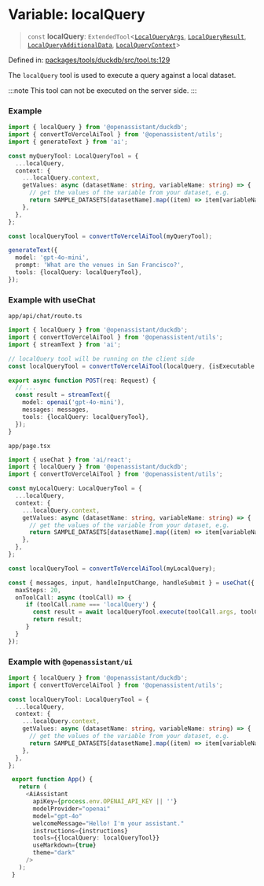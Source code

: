 # Variable: localQuery

> `const` **localQuery**: `ExtendedTool`\<[`LocalQueryArgs`](../type-aliases/LocalQueryArgs.md), [`LocalQueryResult`](../type-aliases/LocalQueryResult.md), [`LocalQueryAdditionalData`](../type-aliases/LocalQueryAdditionalData.md), [`LocalQueryContext`](../type-aliases/LocalQueryContext.md)\>

Defined in: [packages/tools/duckdb/src/tool.ts:129](https://github.com/GeoDaCenter/openassistant/blob/bf312b357cb340f1f76fa8b62441fb39bcbce0ce/packages/tools/duckdb/src/tool.ts#L129)

The `localQuery` tool is used to execute a query against a local dataset.

:::note
This tool can not be executed on the server side.
:::

### Example
```typescript
import { localQuery } from '@openassistant/duckdb';
import { convertToVercelAiTool } from '@openassistent/utils';
import { generateText } from 'ai';

const myQueryTool: LocalQueryTool = {
  ...localQuery,
  context: {
    ...localQuery.context,
    getValues: async (datasetName: string, variableName: string) => {
      // get the values of the variable from your dataset, e.g.
      return SAMPLE_DATASETS[datasetName].map((item) => item[variableName]);
    },
  },
};

const localQueryTool = convertToVercelAiTool(myQueryTool);

generateText({
  model: 'gpt-4o-mini',
  prompt: 'What are the venues in San Francisco?',
  tools: {localQuery: localQueryTool},
});
```

### Example with useChat

`app/api/chat/route.ts`
```typescript
import { localQuery } from '@openassistant/duckdb';
import { convertToVercelAiTool } from '@openassistent/utils';
import { streamText } from 'ai';

// localQuery tool will be running on the client side
const localQueryTool = convertToVercelAiTool(localQuery, {isExecutable: false}); 

export async function POST(req: Request) {
  // ...
  const result = streamText({
    model: openai('gpt-4o-mini'),
    messages: messages,
    tools: {localQuery: localQueryTool},
  });
}
```

`app/page.tsx`
```typescript
import { useChat } from 'ai/react';
import { localQuery } from '@openassistant/duckdb';
import { convertToVercelAiTool } from '@openassistent/utils';

const myLocalQuery: LocalQueryTool = {
  ...localQuery,
  context: {
    ...localQuery.context,
    getValues: async (datasetName: string, variableName: string) => {
      // get the values of the variable from your dataset, e.g.
      return SAMPLE_DATASETS[datasetName].map((item) => item[variableName]);
    },
  },
};

const localQueryTool = convertToVercelAiTool(myLocalQuery);

const { messages, input, handleInputChange, handleSubmit } = useChat({
  maxSteps: 20,
  onToolCall: async (toolCall) => {
     if (toolCall.name === 'localQuery') {
       const result = await localQueryTool.execute(toolCall.args, toolCall.options);
       return result;
     }
  }
});
```

### Example with `@openassistant/ui`

```typescript
import { localQuery } from '@openassistant/duckdb';
import { convertToVercelAiTool } from '@openassistent/utils';

const localQueryTool: LocalQueryTool = {
  ...localQuery,
  context: {
    ...localQuery.context,
    getValues: async (datasetName: string, variableName: string) => {
      // get the values of the variable from your dataset, e.g.
      return SAMPLE_DATASETS[datasetName].map((item) => item[variableName]);
    },
  },
}; 

 export function App() {
   return (
     <AiAssistant
       apiKey={process.env.OPENAI_API_KEY || ''}
       modelProvider="openai"
       model="gpt-4o"
       welcomeMessage="Hello! I'm your assistant."
       instructions={instructions}
       tools={{localQuery: localQueryTool}}
       useMarkdown={true}
       theme="dark"
     />  
   );
 }
```
